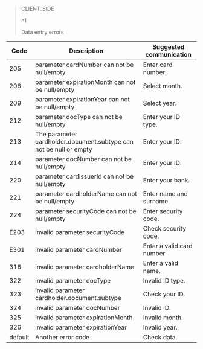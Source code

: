 > CLIENT_SIDE
>
> h1
>
> Data entry errors

| Code | Description | Suggested communication |
| --- | --- | --- |
| 205 | parameter cardNumber can not be null/empty | Enter card number. |
| 208 | parameter expirationMonth can not be null/empty | Select month. |
| 209 | parameter expirationYear can not be null/empty | Select year. |
| 212 | parameter docType can not be null/empty | Enter your ID type. |
| 213 | The parameter cardholder.document.subtype can not be null or empty | Enter your ID. |
| 214 | parameter docNumber can not be null/empty | Enter your ID. |
| 220 | parameter cardIssuerId can not be null/empty | Enter your bank. |
| 221 | parameter cardholderName can not be null/empty | Enter name and surname. |
| 224 | parameter securityCode can not be null/empty | Enter security code. |
| E203 | invalid parameter securityCode | Check security code. |
| E301 | invalid parameter cardNumber | Enter a valid card number. |
| 316 | invalid parameter cardholderName | Enter a valid name. |
| 322 | invalid parameter docType | Invalid ID type. |
| 323 | invalid parameter cardholder.document.subtype | Check your ID. |
| 324 | invalid parameter docNumber | Invalid ID. |
| 325 | invalid parameter expirationMonth | Invalid month. |
| 326 | invalid parameter expirationYear | Invalid year. |
| default | Another error code | Check data. |
